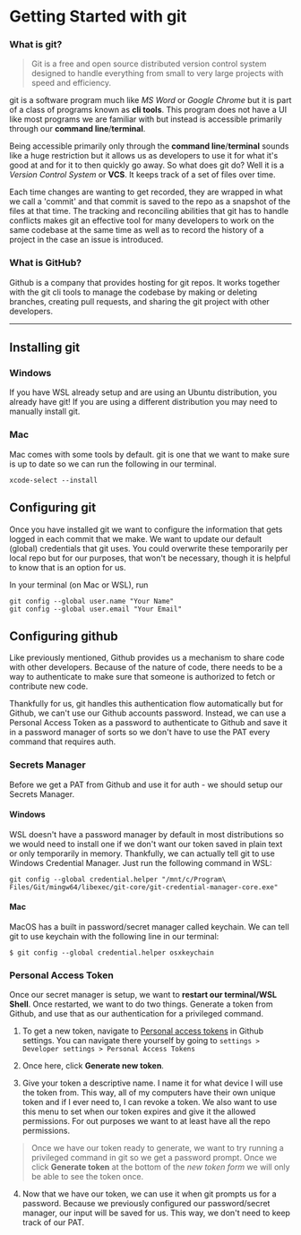 # Getting Started with git
### What is git?

> Git is a free and open source distributed version control system designed to handle everything from small to very large projects with speed and efficiency.

git is a software program much like *MS Word* or *Google Chrome* but it is part of a class of programs known as **cli tools**. This program does not have a UI like most programs we are familiar with but instead is accessible primarily through our **command line**/**terminal**.

Being accessible primarily only through the **command line**/**terminal** sounds like a huge restriction but it allows us as developers to use it for what it's good at and for it to then quickly go away. So what does git do? Well it is a *Version Control System* or **VCS**. It keeps track of a set of files over time. 

Each time changes are wanting to get recorded, they are wrapped in what we call a 'commit' and that commit is saved to the repo as a snapshot of the files at that time. The tracking and reconciling abilities that git has to handle conflicts makes git an effective tool for many developers to work on the same codebase at the same time as well as to record the history of a project in the case an issue is introduced. 

### What is GitHub? 
Github is a company that provides hosting for git repos. It works together with the git cli tools to manage the codebase by making or deleting branches, creating pull requests, and sharing the git project with other developers. 

---

## Installing git
### Windows
If you have WSL already setup and are using an Ubuntu distribution, you already have git! If you are using a different distribution you may need to manually install git.

### Mac
Mac comes with some tools by default. git is one that we want to make sure is up to date so we can run the following in our terminal. 
```shell
xcode-select --install
```

## Configuring git
Once you have installed git we want to configure the information that gets logged in each commit that we make. We want to update our default (global) credentials that git uses. You could overwrite these temporarily per local repo but for our purposes, that won't be necessary, though it is helpful to know that is an option for us. 

In your terminal (on Mac or WSL), run

```shell
git config --global user.name "Your Name" 
git config --global user.email "Your Email"
```

## Configuring github
Like previously mentioned, Github provides us a mechanism to share code with other developers. Because of the nature of code, there needs to be a way to authenticate to make sure that someone is authorized to fetch or contribute new code. 

Thankfully for us, git handles this authentication flow automatically but for Github, we can't use our Github accounts password. Instead, we can use a Personal Access Token as a password to authenticate to Github and save it in a password manager of sorts so we don't have to use the PAT every command that requires auth. 

### Secrets Manager
Before we get a PAT from Github and use it for auth - we should setup our Secrets Manager. 

#### Windows
WSL doesn't have a password manager by default in most distributions so we would need to install one if we don't want our token saved in plain text or only temporarily in memory. Thankfully, we can actually tell git to use Windows Credential Manager. Just run the following command in WSL:
```shell 
git config --global credential.helper "/mnt/c/Program\ Files/Git/mingw64/libexec/git-core/git-credential-manager-core.exe"
```

#### Mac
MacOS has a built in password/secret manager called keychain. We can tell git to use keychain with the following line in our terminal:

```shell
$ git config --global credential.helper osxkeychain
```

### Personal Access Token
Once our secret manager is setup, we want to **restart our terminal/WSL Shell**. Once restarted, we want to do two things. Generate a token from Github, and use that as our authentication for a privileged command. 

1. To get a new token, navigate to [Personal access tokens](https://github.com/settings/tokens) in Github settings. You can navigate there yourself by going to `settings > Developer settings > Personal Access Tokens`

2. Once here, click **Generate new token**. 

3. Give your token a descriptive name. I name it for what device I will use the token from. This way, all of my computers have their own unique token and if I ever need to, I can revoke a token. We also want to use this menu to set when our token expires and give it the allowed permissions. For out purposes we want to at least have all the repo permissions. 

> Once we have our token ready to generate, we want to try running a privileged command in git so we get a password prompt. Once we click **Generate token** at the bottom of the *new token form* we will only be able to see the token once. 

4. Now that we have our token, we can use it when git prompts us for a password. Because we previously configured our password/secret manager, our input will be saved for us. This way, we don't need to keep track of our PAT. 